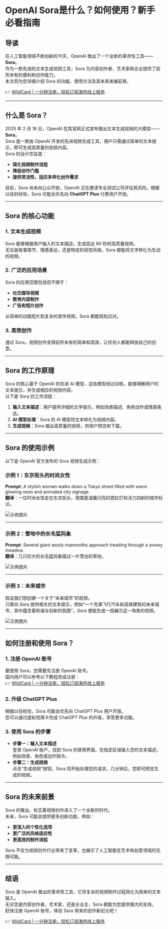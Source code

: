 # OpenAI Sora是什么？如何使用？新手必看指南

## 导读

在人工智能领域不断创新的今天，OpenAI 推出了一个全新的革命性工具——**Sora**。  
作为一款先进的文本生成视频工具，Sora 为内容创作者、艺术家和企业提供了前所未有的便利和创作能力。  
本文将为您详细介绍 Sora 的功能、使用方法及其未来发展前景。

👉 [WildCard | 一分钟注册，轻松订阅海外线上服务](https://bit.ly/bewildcard)

---

## 什么是 Sora？

2025 年 2 月 16 日，OpenAI 在其官网正式宣布推出文本生成视频的大模型——**Sora**。  
Sora 是一款由 OpenAI 开发的先进视频生成工具，用户只需通过简单的文本提示，即可生成高质量的视频内容。  
Sora 的设计宗旨是：

- **简化视频制作流程**  
- **降低创作门槛**  
- **提供灵活性，适应多样化创作需求**  

目前，Sora 尚未向公众开放，OpenAI 正在邀请专业测试公司评估其风险。根据以往的经验，Sora 可能会优先向 **ChatGPT Plus** 付费用户开放。

---

## Sora 的核心功能

### 1. **文本生成视频**
Sora 能够根据用户输入的文本描述，生成高达 60 秒的高质量视频。  
无论是故事情节、情感表达，还是特定的视觉风格，Sora 都能将文字转化为生动的视频。

### 2. **广泛的应用场景**
Sora 的应用范围包括但不限于：

- **社交媒体视频**  
- **教育内容制作**  
- **广告和短片创作**  

从简单的动画短片到复杂的宣传视频，Sora 都能轻松应对。

### 3. **高效创作**
通过 Sora，视频创作变得前所未有的简单和高效，让任何人都能释放自己的创意。

---

## Sora 的工作原理

Sora 的核心基于 OpenAI 的先进 AI 模型，这些模型经过训练，能够理解用户的文本提示，并生成相应的视频内容。  
以下是 Sora 的工作流程：

1. **输入文本描述**：用户提供详细的文字提示，例如场景描述、角色动作或情感表达。  
2. **AI 模型处理**：Sora 的 AI 模型将文本转化为视频内容。  
3. **生成视频**：Sora 输出高质量的视频，供用户预览和下载。

---

## Sora 的使用示例

以下是 OpenAI 官方发布的 Sora 视频生成示例：

### 示例 1：东京街头的时尚女性  
**Prompt**: A stylish woman walks down a Tokyo street filled with warm glowing neon and animated city signage.  
**翻译**：一位时尚女性走在东京街头，周围是温暖闪亮的霓虹灯和活力四射的城市标识。  

![示例图片](https://aitechshare-com.oss-cn-shanghai.aliyuncs.com/img/202403221640934.png)

---

### 示例 2：雪地中的长毛猛犸象  
**Prompt**: Several giant wooly mammoths approach treading through a snowy meadow.  
**翻译**：几只巨大的长毛猛犸象踏过一片雪白的草地。  

![示例图片](https://aitechshare-com.oss-cn-shanghai.aliyuncs.com/img/202403221640883.png)

---

### 示例 3：未来城市  
假设我们想创建一个关于“未来城市”的视频。  
只需向 Sora 提供相关的文本提示，例如“一个充满飞行汽车和高耸建筑的未来城市，其中蕴含着和谐与创新的氛围”，Sora 便能生成一段展示这一场景的视频。

![示例图片](https://aitechshare-com.oss-cn-shanghai.aliyuncs.com/img/202403221640306.jpeg)

---

## 如何注册和使用 Sora？

### 1. 注册 OpenAI 账号
要使用 Sora，您需要先注册 OpenAI 账号。  
国内用户可以参考以下教程完成注册：  
👉 [WildCard | 一分钟注册，轻松订阅海外线上服务](https://bit.ly/bewildcard)

### 2. 升级 ChatGPT Plus
根据以往经验，Sora 可能会优先向 ChatGPT Plus 用户开放。  
您可以通过虚拟信用卡完成 ChatGPT Plus 的升级，享受更多功能。

### 3. 使用 Sora 的步骤
- **步骤一：输入文本描述**  
  登录 OpenAI 账户，找到 Sora 的使用界面。在指定区域输入您的文本描述，例如场景、角色或动作指令。  
- **步骤二：生成视频**  
  点击“生成视频”按钮，Sora 将开始处理您的请求。几分钟后，您即可预览生成的视频。

---

## Sora 的未来前景

Sora 的推出，标志着视频创作进入了一个全新的时代。  
未来，Sora 可能会提供更多创新功能，例如：

- **更深入的个性化选项**  
- **更广泛的风格适应性**  
- **更高效的制作流程**  

Sora 不仅为视频创作行业带来了变革，也展示了人工智能在艺术和创意领域的无限可能。

---

## 结语

Sora 是 OpenAI 推出的革命性工具，它将复杂的视频制作过程简化为简单的文本输入。  
无论您是内容创作者、艺术家，还是企业主，Sora 都能为您提供强大的支持。  
赶快注册 OpenAI 账号，体验 Sora 带来的创作新纪元吧！

👉 [WildCard | 一分钟注册，轻松订阅海外线上服务](https://bit.ly/bewildcard)

